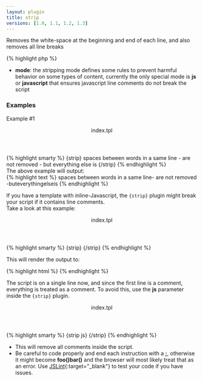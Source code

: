 ```yaml
---
layout: plugin
title: strip
versions: [1.0, 1.1, 1.2, 1.3]
---
```


Removes the white-space at the beginning and end of each line, and also removes all line breaks
<div class="code-box">
{% highlight php %}
<?php
strip(string $mode = 'default')
{% endhighlight %}
</div>

* **mode**: the stripping mode defines some rules to prevent harmful behavior on some types of content, currently the only special mode is **js** or **javascript** that ensures javascript line comments do not break the script

### Examples
Example #1
<div class="code-box">
<header>index.tpl</header>
{% highlight smarty %}
{strip}
   spaces between words in a same line     
  - are not removed -    
     but    
   everything   
       else   
     is     
{/strip}
{% endhighlight %}
</div>
The above example will output:
<div class="code-box">
{% highlight text %}
spaces between words in a same line- are not removed -buteverythingelseis
{% endhighlight %}
</div>

If you have a template with inline-Javascript, the `{strip}` plugin might break your script if it contains line comments.  
Take a look at this example:
<div class="code-box">
<header>index.tpl</header>
{% highlight smarty %}
{strip}
<script type="text/javascript">
    // say hello!
    alert("hello!");
</script>
{/strip}
{% endhighlight %}
</div>

This will render the output to:
<div class="code-box">
{% highlight html %}
<script type="text/javascript"> // say hello! alert("hello!"); </script>
{% endhighlight %}
</div>

The script is on a single line now, and since the first line is a comment, everything is treated as a comment. To avoid this, use the **js** parameter inside the `{strip}` plugin.
<div class="code-box">
<header>index.tpl</header>
{% highlight smarty %}
{strip js}
<script type="text/javascript">
    // say hello!
    alert("hello!");
</script>
{/strip}
{% endhighlight %}
</div>

* This will remove all comments inside the script.
* Be careful to code properly and end each instruction with a **;**, otherwise it might become **foo()bar()** and the browser will most likely treat that as an error. Use [JSLint](http://www.jslint.com){:target="_blank"} to test your code if you have issues.